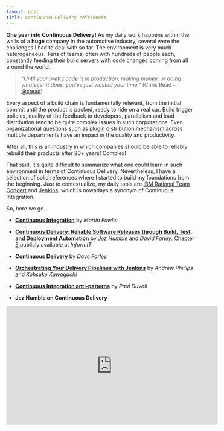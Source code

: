 ```yaml
---
layout: post
title: Continuous Delivery references
---
```


**One year into Continuous Delivery!** As my daily work happens within the walls of a **huge** company in the automotive industry, several were the challenges I had to deal with so far. The environment is very much heterogeneous. Tens of teams, often with hundreds of people each, constantly feeding their build servers with code changes coming from all around the world.

> *"Until your pretty code is in production, making money, or doing whatever it does, you've just wasted your time."* (Chris Read - [@cread](https://twitter.com/cread))

Every aspect of a build chain is fundamentally relevant, from the initial commit until the product is packed, ready to ride on a real car. Build trigger policies, quality of the feedback to developers, parallelism and load distribution tend to be quite complex issues in such corporations. Even organizational questions such as plugin distribution mechanism across multiple departments have an impact in the quality and productivity.

After all, this is an industry in which companies should be able to reliably rebuild their products after 20+ years! Complex!

That said, it's quite difficult to summarize what one could learn in such environment in terms of Continuous Delivery. Nevertheless, I have a selection of solid references where I started to build my foundations from the beginning. Just to contextualize, my daily tools are [IBM Rational Team Concert](http://www.ibm.com/software/products/en/rtc) and [Jenkins](http://jenkins-ci.org), which is nowadays a synonym of Continuous Integration.

So, here we go...

* [**Continuous Integration**](http://martinfowler.com/articles/continuousIntegration.html) by *Martin Fowler*

* [**Continuous Delivery: Reliable Software Releases through Build, Test, and Deployment Automation**](http://martinfowler.com/books/continuousDelivery.html) by *Jez Humble* and *David Farley*. [Chapter 5](http://www.informit.com/articles/article.aspx?p=1621865) publicly available at *InformIT*

* [**Continuous Delivery**](http://www.infoq.com/interviews/farley-continuous-delivery) by *Dave Farley*

* [**Orchestrating Your Delivery Pipelines with Jenkins**](http://www.infoq.com/articles/orch-pipelines-jenkins) by *Andrew Phillips* and *Kohsuke Kawaguchi*

* [**Continuous Integration anti-patterns**](http://www.ibm.com/developerworks/java/library/j-ap11297/) by *Paul Duvall*

* **Jez Humble on Continuous Delivery**

<iframe width="560" height="315" src="https://www.youtube.com/embed/skLJuksCRTw" frameborder="0" allowfullscreen></iframe>

